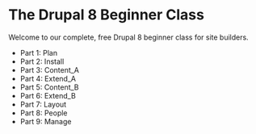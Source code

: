 <!--
{
"name": "readme",
"version" : "0.1",
"title" : "The Drupal 8 Beginner Class",
"description" : "Welcome to our complete, free beginner class on using Drupal 8. This class was created by the team at http://OSTraining.com and made possible through the sponsorship of http://Acquia.com. It was brought to http://Outlearn.com for you by http://Pronovix.com.",
"freshnessDate" : 2015-11-27,
"author" : "OSTraining",
"license" : "Standard YouTube License"
}
-->

# The Drupal 8 Beginner Class

Welcome to our complete, free Drupal 8 beginner class for site builders. 

- Part 1: Plan
- Part 2: Install
- Part 3: Content_A
- Part 4: Extend_A
- Part 5: Content_B
- Part 6: Extend_B
- Part 7: Layout
- Part 8: People
- Part 9: Manage
